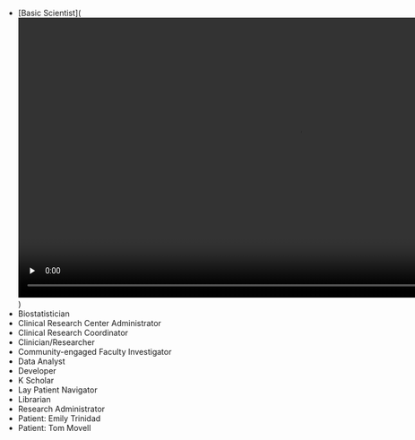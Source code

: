  * [Basic Scientist](<video controls autoplay preload="none" style="width:1000px;"><source src="docs/BasicScientist_PersonaProfile.mp4" type="video/mp4" /></video>)
 * Biostatistician
 * Clinical Research Center Administrator
 * Clinical Research Coordinator
 * Clinician/Researcher
 * Community-engaged Faculty Investigator
 * Data Analyst
 * Developer
 * K Scholar
 * Lay Patient Navigator
 * Librarian
 * Research Administrator
 * Patient: Emily Trinidad
 * Patient: Tom Movell

